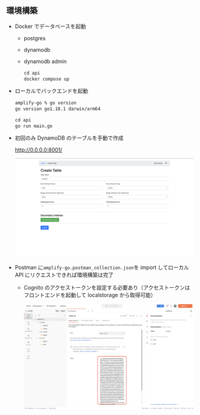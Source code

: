 ## 環境構築

- Docker でデータベースを起動

  - postgres
  - dynamodb
  - dynamodb admin

    ```
    cd api
    docker compose up
    ```

- ローカルでバックエンドを起動

  ```
  amplify-go % go version
  go version go1.18.1 darwin/arm64
  ```

  ```
  cd api
  go run main.go
  ```

- 初回のみ DynamoDB のテーブルを手動で作成

  http://0.0.0.0:8001/

  ![dynamodb-admin](docs/dynamodb-admin.png)

- Postman に`amplify-go.postman_collection.json`を import してローカル API にリクエストできれば環境構築は完了

  - Cognito のアクセストークンを設定する必要あり（アクセストークンはフロントエンドを起動して localstorage から取得可能）

    ![postman-token](docs/postman-token.png)
